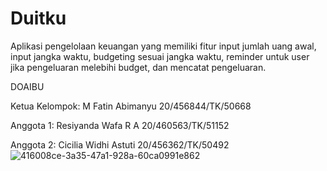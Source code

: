 # Duitku
Aplikasi pengelolaan keuangan yang memiliki fitur input jumlah uang awal, input jangka waktu, budgeting sesuai jangka waktu, reminder untuk user jika pengeluaran melebihi budget, dan mencatat pengeluaran.

DOAIBU

Ketua Kelompok: M Fatin Abimanyu 20/456844/TK/50668

Anggota 1: Resiyanda Wafa R A 20/460563/TK/51152

Anggota 2: Cicilia Widhi Astuti 20/456362/TK/50492 
![416008ce-3a35-47a1-928a-60ca0991e862](https://user-images.githubusercontent.com/79156679/189833137-0efed02e-c676-430c-a4f8-21917bf00a58.jpg)
